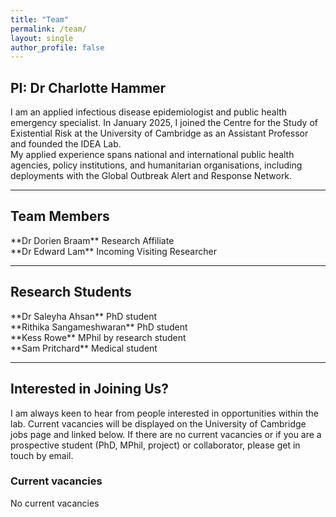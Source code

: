 ```yaml
---
title: "Team"
permalink: /team/
layout: single
author_profile: false
---
```


## PI: Dr Charlotte Hammer

I am an applied infectious disease epidemiologist and public health emergency specialist. In January 2025, I joined the Centre for the Study of Existential Risk at the University of Cambridge as an Assistant Professor and founded the IDEA Lab.  
My applied experience spans national and international public health agencies, policy institutions, and humanitarian organisations, including deployments with the Global Outbreak Alert and Response Network.

---

## Team Members

<div class="grid grid-cols-1 md:grid-cols-2 gap-6">

<div class="card p-4 shadow rounded">
**Dr Dorien Braam**  
Research Affiliate
</div>

<div class="card p-4 shadow rounded">
**Dr Edward Lam**  
Incoming Visiting Researcher
</div>

</div>

---

## Research Students

<div class="grid grid-cols-1 md:grid-cols-2 gap-6">

<div class="card p-4 shadow rounded">
**Dr Saleyha Ahsan**  
PhD student
</div>

<div class="card p-4 shadow rounded">
**Rithika Sangameshwaran**  
PhD student
</div>

<div class="card p-4 shadow rounded">
**Kess Rowe**  
MPhil by research student
</div>

<div class="card p-4 shadow rounded">
**Sam Pritchard**  
Medical student
</div>

</div>

---

## Interested in Joining Us?

I am always keen to hear from people interested in opportunities within the lab. Current vacancies will be displayed on the University of Cambridge jobs page and linked below. If there are no current vacancies or if you are a prospective student (PhD, MPhil, project) or collaborator, please get in touch by email.

### Current vacancies

No current vacancies
